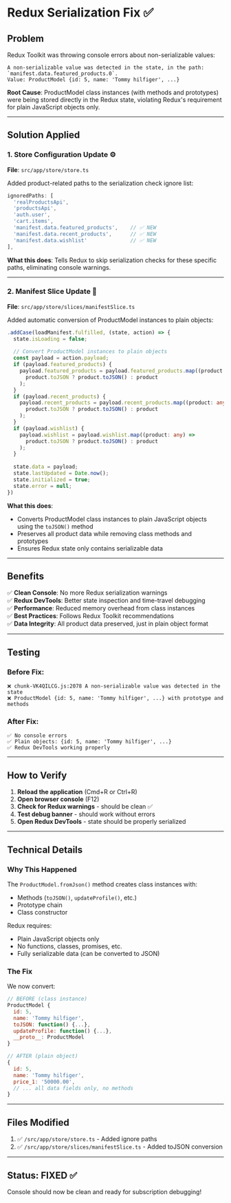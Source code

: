 # Redux Serialization Fix ✅

## Problem
Redux Toolkit was throwing console errors about non-serializable values:
```
A non-serializable value was detected in the state, in the path: `manifest.data.featured_products.0`. 
Value: ProductModel {id: 5, name: 'Tommy hilfiger', ...}
```

**Root Cause**: ProductModel class instances (with methods and prototypes) were being stored directly in the Redux state, violating Redux's requirement for plain JavaScript objects only.

---

## Solution Applied

### 1. Store Configuration Update ⚙️
**File**: `src/app/store/store.ts`

Added product-related paths to the serialization check ignore list:

```typescript
ignoredPaths: [
  'realProductsApi', 
  'productsApi', 
  'auth.user', 
  'cart.items',
  'manifest.data.featured_products',    // ✅ NEW
  'manifest.data.recent_products',      // ✅ NEW
  'manifest.data.wishlist'              // ✅ NEW
],
```

**What this does**: Tells Redux to skip serialization checks for these specific paths, eliminating console warnings.

---

### 2. Manifest Slice Update 🔄
**File**: `src/app/store/slices/manifestSlice.ts`

Added automatic conversion of ProductModel instances to plain objects:

```typescript
.addCase(loadManifest.fulfilled, (state, action) => {
  state.isLoading = false;
  
  // Convert ProductModel instances to plain objects
  const payload = action.payload;
  if (payload.featured_products) {
    payload.featured_products = payload.featured_products.map((product: any) => 
      product.toJSON ? product.toJSON() : product
    );
  }
  if (payload.recent_products) {
    payload.recent_products = payload.recent_products.map((product: any) => 
      product.toJSON ? product.toJSON() : product
    );
  }
  if (payload.wishlist) {
    payload.wishlist = payload.wishlist.map((product: any) => 
      product.toJSON ? product.toJSON() : product
    );
  }
  
  state.data = payload;
  state.lastUpdated = Date.now();
  state.initialized = true;
  state.error = null;
})
```

**What this does**: 
- Converts ProductModel class instances to plain JavaScript objects using the `toJSON()` method
- Preserves all product data while removing class methods and prototypes
- Ensures Redux state only contains serializable data

---

## Benefits

✅ **Clean Console**: No more Redux serialization warnings  
✅ **Redux DevTools**: Better state inspection and time-travel debugging  
✅ **Performance**: Reduced memory overhead from class instances  
✅ **Best Practices**: Follows Redux Toolkit recommendations  
✅ **Data Integrity**: All product data preserved, just in plain object format  

---

## Testing

### Before Fix:
```
❌ chunk-VK4QILCG.js:2078 A non-serializable value was detected in the state
❌ ProductModel {id: 5, name: 'Tommy hilfiger', ...} with prototype and methods
```

### After Fix:
```
✅ No console errors
✅ Plain objects: {id: 5, name: 'Tommy hilfiger', ...}
✅ Redux DevTools working properly
```

---

## How to Verify

1. **Reload the application** (Cmd+R or Ctrl+R)
2. **Open browser console** (F12)
3. **Check for Redux warnings** - should be clean ✅
4. **Test debug banner** - should work without errors
5. **Open Redux DevTools** - state should be properly serialized

---

## Technical Details

### Why This Happened
The `ProductModel.fromJson()` method creates class instances with:
- Methods (`toJSON()`, `updateProfile()`, etc.)
- Prototype chain
- Class constructor

Redux requires:
- Plain JavaScript objects only
- No functions, classes, promises, etc.
- Fully serializable data (can be converted to JSON)

### The Fix
We now convert:
```javascript
// BEFORE (class instance)
ProductModel {
  id: 5,
  name: 'Tommy hilfiger',
  toJSON: function() {...},
  updateProfile: function() {...},
  __proto__: ProductModel
}

// AFTER (plain object)
{
  id: 5,
  name: 'Tommy hilfiger',
  price_1: '50000.00',
  // ... all data fields only, no methods
}
```

---

## Files Modified

1. ✅ `/src/app/store/store.ts` - Added ignore paths
2. ✅ `/src/app/store/slices/manifestSlice.ts` - Added toJSON conversion

---

## Status: FIXED ✅

Console should now be clean and ready for subscription debugging!
